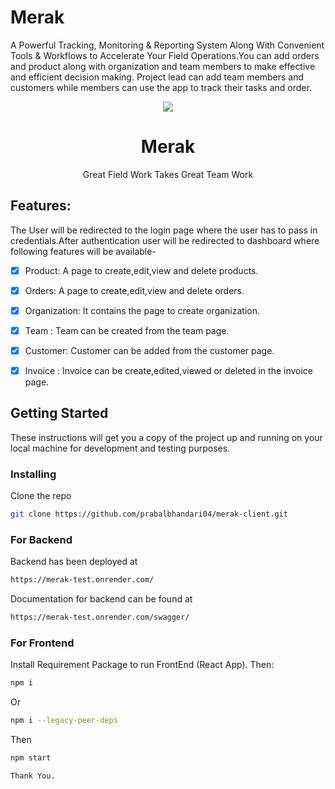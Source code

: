 # Merak
A Powerful Tracking, Monitoring & Reporting System Along With Convenient Tools & Workflows to Accelerate Your Field Operations.You can add orders and product along with organization and team members to make effective and efficient decision making. Project lead can add team members and customers while members can use the app to track their tasks and order.
<p align="center">
<img src="https://github.com/prabalbhandari04/merak-client/blob/main/public/Logo2x.png">
<h1 align="center">
   Merak
  </h1>
  
<p align="center"> Great Field Work Takes Great Team Work</p>
</p>


## Features:

The User will be redirected to the login page where the user has to pass in credentials.After authentication user will be redirected to dashboard where following features will be available- 

- [x] Product: A page to create,edit,view and delete products.
- [x] Orders: A page to create,edit,view and delete orders. 
- [x] Organization: It contains the page to create organization.
- [x] Team : Team can be created from the team page.
- [x] Customer: Customer can be added from the customer page. 
- [x] Invoice : Invoice can be create,edited,viewed or deleted in the invoice page.


## Getting Started

These instructions will get you a copy of the project up and running on your local machine for development and testing purposes.

### Installing
Clone the repo
   ```sh
   git clone https://github.com/prabalbhandari04/merak-client.git
   ```
### For Backend

Backend has been deployed at 
```sh
https://merak-test.onrender.com/
```

Documentation for backend can be found at
```sh
https://merak-test.onrender.com/swagger/
```


### For Frontend



Install Requirement Package to run FrontEnd (React App). Then:
 
   ```sh
   npm i 
   ```
Or 
```sh
npm i --legacy-peer-deps
```
Then
   ```sh
   npm start
   ```

```Thank You.```
